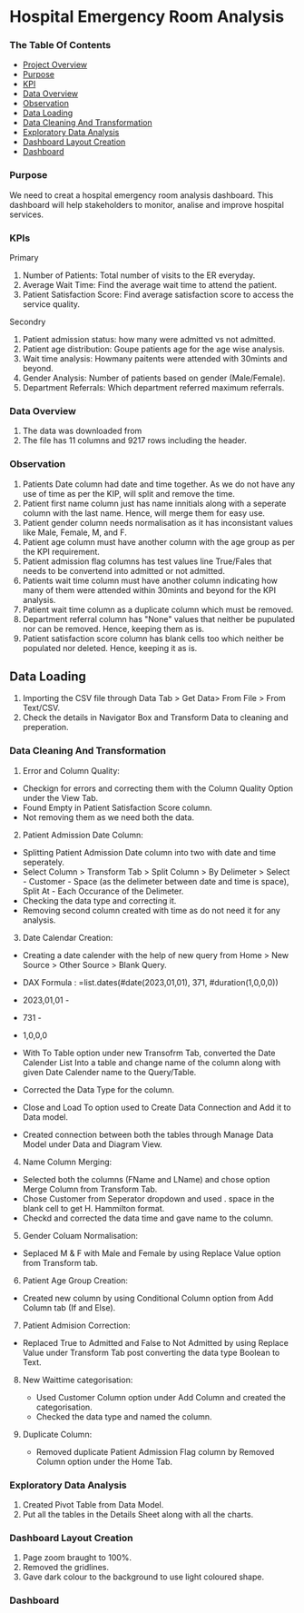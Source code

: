 # Hospital Emergency Room Analysis

### The Table Of Contents

- [Project Overview](#project-overview)
- [Purpose](#purpose)
- [KPI](#kpi)
- [Data Overview](#data-overview)
- [Observation](#observation)
- [Data Loading](#data-loading)
- [Data Cleaning And Transformation](#data-cleaning-and-transformation)
- [Exploratory Data Analysis](#exploratory-data-analysis)
- [Dashboard Layout Creation](#dashboard-layout-creation)
- [Dashboard](#dashboard)
  
### Purpose

We need to creat a hospital emergency room analysis dashboard. This dashboard will help stakeholders to monitor, analise and improve hospital services. 

### KPIs

Primary
1. Number of Patients: Total number of visits to the ER everyday.
2. Average Wait Time: Find the average wait time to attend the patient.
3. Patient Satisfaction Score: Find average satisfaction score to access the service quality.

Secondry
1. Patient admission status: how many were admitted vs not admitted.
2. Patient age distribution: Goupe patients age for the age wise analysis.
3. Wait time analysis: Howmany paitents were attended with 30mints and beyond.
4. Gender Analysis: Number of patients based on gender (Male/Female).
5. Department Referrals: Which department referred maximum referrals.

### Data Overview

1. The data was downloaded from
2. The file has 11 columns and 9217 rows including the header.

### Observation

1. Patients Date column had date and time together. As we do not have any use of time as per the KIP, will split and remove the time.
2. Patient first name column just has name innitials along with a seperate column with the last name. Hence, will merge them for easy use.
3. Patient gender column needs normalisation as it has inconsistant values like Male, Female, M, and F.
4. Patient age column must have another column with the age group as per the KPI requirement.
5. Patient admission flag columns has test values line True/Fales that needs to be convertend into admitted or not admitted.
6. Patients wait time column must have another column indicating how many of them were attended within 30mints and beyond for the KPI analysis.
7. Patient wait time column as a duplicate column which must be removed.
8. Department referral column has "None" values that neither be pupulated nor can be removed. Hence, keeping them as is.
9. Patient satisfaction score column has blank cells too which neither be populated nor deleted. Hence, keeping it as is. 

## Data Loading

1. Importing the CSV file through Data Tab > Get Data> From File > From Text/CSV.
2. Check the details in Navigator Box and Transform Data to cleaning and preperation.

### Data Cleaning And Transformation

1. Error and Column Quality:

  * Checkign for errors and correcting them with the Column Quality Option under the View Tab.
  * Found Empty in Patient Satisfaction Score column.
  * Not removing them as we need both the data. 
   
2. Patient Admission Date Column:

  * Splitting Patient Admission Date column into two with date and time seperately. 
  * Select Column > Transform Tab > Split Column > By Delimeter > Select - Customer - Space (as the delimeter between date and time is space), Split At - Each Occurance of the  Delimeter.
  * Checking the data type and correcting it.
  * Removing second column created with time as do not need it for any analysis.

3. Date Calendar Creation:
  * Creating a date calender with the help of new query from Home > New Source > Other Source > Blank Query.
  * DAX Formula : =list.dates(#date(2023,01,01), 371, #duration(1,0,0,0))
  * 2023,01,01 -
  * 731 -
  * 1,0,0,0

  * With To Table option under new Transofrm Tab, converted the Date Calender List Into a table and change name of the column along with given Date Calender name to the Query/Table.
  * Corrected the Data Type for the column.
  * Close and Load To option used to Create Data Connection and Add it to Data model.
  * Created connection between both the tables through Manage Data Model under Data and Diagram View.

4. Name Column Merging:

  * Selected both the columns (FName and LName) and chose option Merge Column from Transform Tab.
  * Chose Customer from Seperator dropdown and used . space in the blank cell to get H. Hammilton format.
  * Checkd and corrected the data time and gave name to the column.

5. Gender Coluam Normalisation:
 
  * Seplaced M & F with Male and Female by using Replace Value option from Transform tab.

6. Patient Age Group Creation:
 
  * Created new column by using Conditional Column option from Add Column tab (If and Else).

7. Patient Admision Correction:

  * Replaced True to Admitted and False to Not Admitted by using Replace Value under Transform Tab post converting the data type Boolean to Text.

8. New Waittime categorisation:

   * Used Customer Column option under Add Column and created the categorisation.
   * Checked the data type and named the column.
  
9. Duplicate Column:

   * Removed duplicate Patient Admission Flag column by Removed Column option under the Home Tab.
  
### Exploratory Data Analysis

1. Created Pivot Table from Data Model.
2. Put all the tables in the Details Sheet along with all the charts.


### Dashboard Layout Creation

1. Page zoom braught to 100%.
2. Removed the gridlines.
3. Gave dark colour to the background to use light coloured shape.

### Dashboard
  


   
